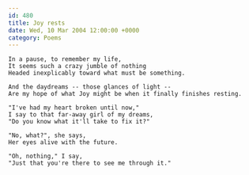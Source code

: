```yaml
---
id: 480
title: Joy rests
date: Wed, 10 Mar 2004 12:00:00 +0000
category: Poems
---
```


    In a pause, to remember my life,  
    It seems such a crazy jumble of nothing  
    Headed inexplicably toward what must be something.

    And the daydreams -- those glances of light --  
    Are my hope of what Joy might be when it finally finishes resting.

    "I've had my heart broken until now,"  
    I say to that far-away girl of my dreams,  
    "Do you know what it'll take to fix it?"

    "No, what?", she says,  
    Her eyes alive with the future.

    "Oh, nothing," I say,  
    "Just that you're there to see me through it."



